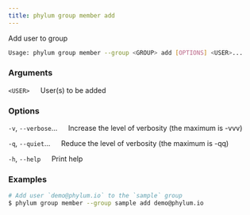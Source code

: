```yaml
---
title: phylum group member add
---
```


Add user to group

```sh
Usage: phylum group member --group <GROUP> add [OPTIONS] <USER>...
```

### Arguments

`<USER>`
&emsp; User(s) to be added

### Options

`-v`, `--verbose`...
&emsp; Increase the level of verbosity (the maximum is -vvv)

`-q`, `--quiet`...
&emsp; Reduce the level of verbosity (the maximum is -qq)

`-h`, `--help`
&emsp; Print help

### Examples

```sh
# Add user `demo@phylum.io` to the `sample` group
$ phylum group member --group sample add demo@phylum.io
```
